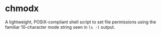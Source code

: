 # chmodx
A lightweight, POSIX-compliant shell script to set file permissions using the familiar 10-character mode string seen in `ls -l` output.
